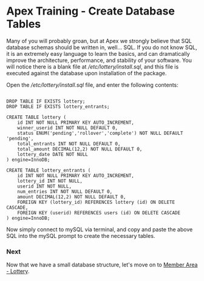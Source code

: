 
# Apex Training - Create Database Tables

Many of you will probably groan, but at Apex we strongly believe that SQL database schemas should be written
in, well...  SQL.  If you do not know SQL, it is an extremely easy language to learn the basics, and can
dramatically improve the architecture, performance, and stability of your software.  You will notice there is
a blank file at */etc/lottery/install.sql*, and this file is executed against the database upon
installation of the package.

Open the */etc/lottery/install.sql* file, and enter the following contents:

~~~

DROP TABLE IF EXISTS lottery;
DROP TABLE IF EXISTS lottery_entrants;

CREATE TABLE lottery (
    id INT NOT NULL PRIMARY KEY AUTO_INCREMENT, 
    winner_userid INT NOT NULL DEFAULT 0, 
    status ENUM('pending','rollover','complete') NOT NULL DEFAULT 'pending', 
    total_entrants INT NOT NULL DEFAULT 0, 
    total_amount DECIMAL(12,2) NOT NULL DEFAULT 0, 
    lottery_date DATE NOT NULL
) engine=InnoDB;

CREATE TABLE lottery_entrants (
    id INT NOT NULL PRIMARY KEY AUTO_INCREMENT, 
    lottery_id INT NOT NULL, 
    userid INT NOT NULL, 
    num_entries INT NOT NULL DEFAULT 0, 
    amount DECIMAL(12,2) NOT NULL DEFAULT 0, 
    FOREIGN KEY (lottery_id) REFERENCES lottery (id) ON DELETE CASCADE, 
    FOREIGN KEY (userid) REFERENCES users (id) ON DELETE CASCADE
) engine=InnoDB;

~~~

Now simply connect to mySQL via terminal, and copy and paste the above SQL into the mySQL prompt to create the
necessary tables.


### Next

Now that we have a small database structure, let's move on to [Member Area - Lottery](members_lottery.md).


